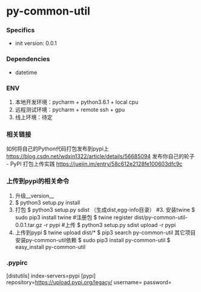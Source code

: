# py-common-util


### Specifics
- init version: 0.0.1

### Dependencies
- datetime

### ENV
1. 本地开发环境：pycharm + python3.6.1 + local cpu
2. 远程测试环境：pycharm + remote ssh + gpu
3. 线上环境：待定

### 相关链接
如何将自己的Python代码打包发布到pypi上 https://blog.csdn.net/wdxin1322/article/details/56685094
发布你自己的轮子 - PyPI 打包上传实践 https://juejin.im/entry/58c612e2128fe100603dfc9c

### 上传到pypi的相关命令
1. 升级__version__
1. $ python3 setup.py install
2. 打包 $ python3 setup.py sdist （生成dist,egg-info目录）
#3. 安装twine $ sudo pip3 install twine
#注册包 $ twine register dist/py-common-util-0.0.1.tar.gz -r pypi
#上传 $ python3 setup.py sdist upload -r pypi
4. 上传到pypi $ twine upload dist/*
$ pip3 search py-common-util
其它项目安装py-common-util依赖 $ sudo pip3 install py-common-util
$ easy_install py-common-util

### .pypirc
[distutils]
index-servers=pypi
[pypi]
repository=https://upload.pypi.org/legacy/
username=<username>
password=<password>